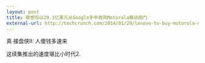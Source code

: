 ```yaml
---
layout: post
title: 联想将以29.1亿美元从Google手中收购Motorola移动部门
external-url: http://techcrunch.com/2014/01/29/lenovo-to-buy-motorola-mobility-from-google/
---
```


真∙接盘侠II: 人傻钱多速来

这续集推出的速度堪比小时代2.